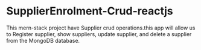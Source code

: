# SupplierEnrolment-Crud-reactjs
This mern-stack project have Supplier crud operations.this app will allow us to Register supplier, show suppliers, update supplier, and delete a supplier from the MongoDB database.
